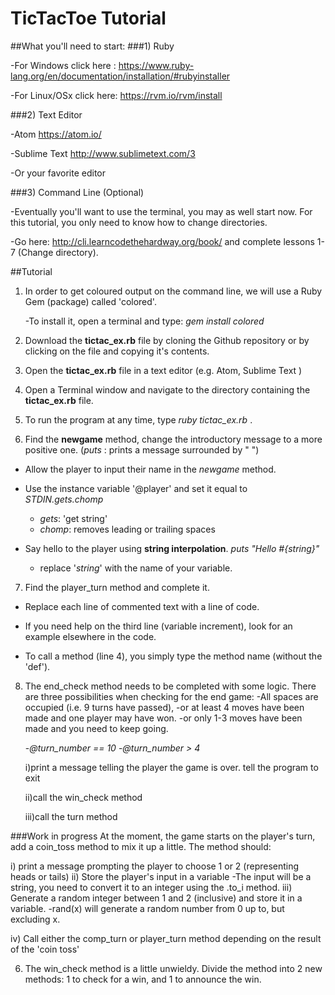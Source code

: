 # TicTacToe Tutorial

##What you'll need to start:
###1) Ruby

  -For Windows click here : https://www.ruby-lang.org/en/documentation/installation/#rubyinstaller

  -For Linux/OSx click here: https://rvm.io/rvm/install

###2) Text Editor

  -Atom https://atom.io/

  -Sublime Text http://www.sublimetext.com/3

  -Or your favorite editor

###3) Command Line (Optional)

   -Eventually you'll want to use the terminal, you may as well start now. For this tutorial, you only need to know    how to change directories.

   -Go here: http://cli.learncodethehardway.org/book/ and complete lessons 1-7 (Change directory).

##Tutorial

1) In order to get coloured output on the command line, we will use a Ruby Gem (package)
called 'colored'.

    -To install it, open a terminal and type: *gem install colored*

2) Download the **tictac_ex.rb** file by cloning the Github repository or by clicking on the file and copying it's contents.

3) Open the **tictac_ex.rb** file in a text editor (e.g. Atom, Sublime Text )

4) Open a Terminal window and navigate to the directory containing the **tictac_ex.rb** file.

5) To run the program at any time, type *ruby tictac_ex.rb* .

6) Find the **newgame** method, change the introductory message to a more positive one.
(*puts* : prints a message surrounded by " ")

  - Allow the player to input their name in the *newgame* method.

  - Use the instance variable '@player' and set it equal to *STDIN.gets.chomp*

    - *gets*: 'get string'
    - *chomp*: removes leading or trailing spaces

  - Say hello to the player using **string interpolation**. *puts "Hello #{string}"*

    - replace '*string*' with the name of your variable.

7) Find the player_turn method and complete it.

  - Replace each line of commented text with a line of code.

  - If you need help on the third line (variable increment), look for an example
   elsewhere in the code.

  - To call a method (line 4), you simply type the method name (without the 'def').

8) The end_check method needs to be completed with some logic.
There are three possibilities when checking for the end game:
    -All spaces are occupied (i.e. 9 turns have passed),
    -or at least 4 moves have been made and one player may have won.
    -or only 1-3 moves have been made and you need to keep going.

      -*@turn_number == 10*
      -*@turn_number > 4*

      i)print a message telling the player the game is over.
        tell the program to exit

      ii)call the win_check method

      iii)call the turn method



###Work in progress
 At the moment, the game starts on the player's turn, add a coin_toss method to mix it up a little. The method should:

i) print a message prompting the player to choose 1 or 2 (representing heads or tails) ii) Store the player's input in a variable -The input will be a string, you need to convert it to an integer using the .to_i method. iii) Generate a random integer between 1 and 2 (inclusive) and store it in a variable. -rand(x) will generate a random number from 0 up to, but excluding x.

iv) Call either the comp_turn or player_turn method depending on the result of the 'coin toss'

6) The win_check method is a little unwieldy. Divide the method into 2 new methods: 1 to check for a win, and 1 to announce the win.
